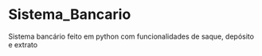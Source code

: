 # Sistema_Bancario
 Sistema bancário feito em python com funcionalidades de saque, depósito e extrato
